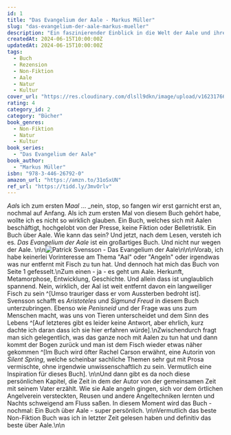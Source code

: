 ```yaml
---
id: 1
title: "Das Evangelium der Aale - Markus Müller"
slug: "das-evangelium-der-aale-markus-mueller"
description: "Ein faszinierender Einblick in die Welt der Aale und ihre Bedeutung in der Kultur."
createdAt: 2024-06-15T10:00:00Z
updatedAt: 2024-06-15T10:00:00Z
tags:
  - Buch
  - Rezension
  - Non-Fiktion
  - Aale
  - Natur
  - Kultur
cover_url: "https://res.cloudinary.com/dlsll9dkn/image/upload/v1623176600/photo_2021_05_01_11_59_21_9a6814fd20.jpg"
rating: 4
category_id: 2
category: "Bücher"
book_genres:
  - Non-Fiktion
  - Natur
  - Kultur
book_series: 
  - "Das Evangelium der Aale"
book_author: 
  - "Markus Müller"
isbn: "978-3-446-26792-0"
amazon_url: "https://amzn.to/31oSxUN"
ref_url: "https://tidd.ly/3mvOrlv"
---
```


*Aal*s ich zum ersten M*aal* ... _nein, stop, so fangen wir erst garnicht erst an, nochmal auf Anfang. Als ich zum ersten Mal von diesem Buch gehört habe, wollte ich es nicht so wirklich glauben. Ein Buch, welches sich mit Aalen beschäftigt, hochgelobt von der Presse, keine Fiktion oder Belletristik. Ein Buch über Aale. Wie kann das sein? Und jetzt, nach dem Lesen, versteh ich es. *Das Evangelium der Aale* ist ein großartiges Buch. Und nicht nur wegen der Aale. \n\n![Patrick Svensson - Das Evangelium der Aale](https://res.cloudinary.com/dlsll9dkn/image/upload/v1623176600/photo_2021_05_01_11_59_21_9a6814fd20.jpg)\n\n\nVorab, ich habe keinerlei Vorinteresse am Thema "Aal" oder "Angeln" oder irgendwas was nur entfernt mit Fisch zu tun hat. Und dennoch hat mich das Buch von Seite 1 gefesselt.\nZum einen - ja - es geht um Aale. Herkunft, Metamorphose, Entwicklung, Geschichte. Und allein dass ist unglaublich spannend. Nein, wirklich, der Aal ist weit entfernt davon ein langweiliger Fisch zu sein ^[Umso trauriger dass er vom Aussterben bedroht ist]. Svensson schafft es _Aristoteles_ und _Sigmund Freud_ in diesem Buch unterzubringen. Ebenso wie _Penisneid_ und der Frage was uns zum Menschen macht, was uns von Tieren unterscheidet und dem Sinn des Lebens ^[Auf letzteres gibt es leider keine Antwort, aber ehrlich, kurz dachte ich daran dass ich sie hier erfahren würde].\nZwischendurch fragt man sich gelegentlich, was das ganze noch mit Aalen zu tun hat und dann kommt der Bogen zurück und man ist dem Fisch wieder etwas näher gekommen ^[Im Buch wird öfter Rachel Carson erwähnt, eine Autorin von _Silent Spring_, welche scheinbar sachliche Themen sehr gut mit Prosa vermischte, ohne irgendwie unwissenschaftlich zu sein. Vermutlich eine Inspiration für dieses Buch]. \n\nUnd dann gibt es da noch diese persönlichen Kapitel, die Zeit in dem der Autor von der gemeinsamen Zeit mit seinem Vater erzählt. Wie sie Aale angeln gingen, sich vor dem örtlichen Angelverein versteckten, Reusen und andere Angeltechniken lernten und Nachts schweigend am Fluss saßen. In diesem Moment wird das Buch - nochmal: Ein Buch über Aale - super persönlich. \n\nVermutlich das beste Non-Fiktion Buch was ich in letzter Zeit gelesen haben und definitiv das beste über Aale.\n\n
